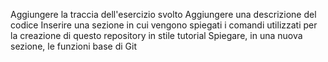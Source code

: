 Aggiungere la traccia dell'esercizio svolto
Aggiungere una descrizione del codice
Inserire una sezione in cui vengono spiegati i comandi utilizzati per la creazione di questo repository in stile tutorial
Spiegare, in una nuova sezione, le funzioni base di Git
